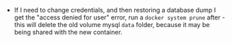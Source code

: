- If I need to change credentials, and then restoring a database dump I get the "access denied for user" error, run a `docker system prune` after - this will delete the old volume mysql `data` folder, because it may be being shared with the new container.
